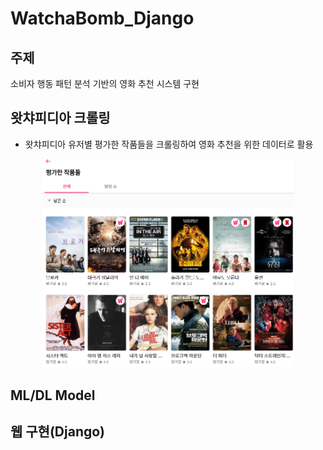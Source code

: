 # WatchaBomb_Django

## 주제
소비자 행동 패턴 분석 기반의 영화 추천 시스템 구현

## 왓챠피디아 크롤링
- 왓챠피디아 유저별 평가한 작품들을 크롤링하여 영화 추천을 위한 데이터로 활용
<p align="center"><img src="./images/rating_movies.PNG" width="80%" height="80%"></p>  


## ML/DL Model

## 웹 구현(Django)